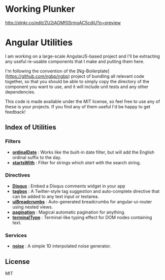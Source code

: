 # Working Plunker
http://plnkr.co/edit/ZU2iAOMf0SrmoAC5cdjU?p=preview

# Angular Utilities

I am working on a large-scale AngularJS-based project and I'll be extracting
any useful re-usable components that I make and putting them here.

I'm following the convention of the [Ng-Boilerplate] (https://github.com/ngbp/ngbp) project of bundling
all relevant code together, so that you should be able to simply copy the
directory of the component you want to use, and it will include unit tests
and any other dependencies.

This code is made available under the MIT license, so feel free to use any of these is your projects. If you find any of them useful I'd be happy to get feedback!

## Index of Utilities

### Filters


- [**ordinalDate**](https://github.com/michaelbromley/angularUtils/tree/master/src/filters/ordinalDate) : Works like the built-in date filter, but will add the English ordinal suffix to the day.
- [**startsWith**](https://github.com/michaelbromley/angularUtils/tree/master/src/filters/startsWith) : Filter for strings which *start with* the search string.

### Directives

- [**Disqus**](https://github.com/michaelbromley/angularUtils/tree/master/src/directives/disqus) : Embed a Disqus comments widget in your app
- [**tagbox**](https://github.com/michaelbromley/angularUtils/tree/master/src/directives/tagbox) : A Twitter-style tag suggestion and auto-complete directive that can be added to any text input or textarea.
- [**uiBreadcrumbs**](https://github.com/michaelbromley/angularUtils/tree/master/src/directives/uiBreadcrumbs) : Auto-generated breadcrumbs for angular-ui-router using nested views.
- [**pagination**](https://github.com/michaelbromley/angularUtils/tree/master/src/directives/pagination) : Magical automatic pagination for anything.
- [**terminalType**](https://github.com/michaelbromley/angularUtils/tree/master/src/directives/terminalType) : Terminal-like typing effect for DOM nodes containing text.

### Services

- [**noise**](https://github.com/michaelbromley/angularUtils/tree/master/src/services/noise) : A simple 1D interpolated noise generator.


## License

MIT
